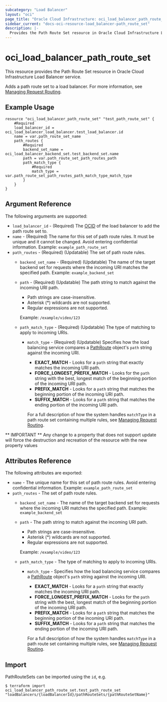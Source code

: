 ```yaml
---
subcategory: "Load Balancer"
layout: "oci"
page_title: "Oracle Cloud Infrastructure: oci_load_balancer_path_route_set"
sidebar_current: "docs-oci-resource-load_balancer-path_route_set"
description: |-
  Provides the Path Route Set resource in Oracle Cloud Infrastructure Load Balancer service
---
```


# oci_load_balancer_path_route_set
This resource provides the Path Route Set resource in Oracle Cloud Infrastructure Load Balancer service.

Adds a path route set to a load balancer. For more information, see
[Managing Request Routing](https://docs.cloud.oracle.com/iaas/Content/Balance/Tasks/managingrequest.htm).


## Example Usage

```hcl
resource "oci_load_balancer_path_route_set" "test_path_route_set" {
	#Required
	load_balancer_id = oci_load_balancer_load_balancer.test_load_balancer.id
	name = var.path_route_set_name
	path_routes {
		#Required
		backend_set_name = oci_load_balancer_backend_set.test_backend_set.name
		path = var.path_route_set_path_routes_path
		path_match_type {
			#Required
			match_type = var.path_route_set_path_routes_path_match_type_match_type
		}
	}
}
```

## Argument Reference

The following arguments are supported:

* `load_balancer_id` - (Required) The [OCID](https://docs.cloud.oracle.com/iaas/Content/General/Concepts/identifiers.htm) of the load balancer to add the path route set to.
* `name` - (Required) The name for this set of path route rules. It must be unique and it cannot be changed. Avoid entering confidential information.  Example: `example_path_route_set` 
* `path_routes` - (Required) (Updatable) The set of path route rules.
	* `backend_set_name` - (Required) (Updatable) The name of the target backend set for requests where the incoming URI matches the specified path.  Example: `example_backend_set` 
	* `path` - (Required) (Updatable) The path string to match against the incoming URI path.
		*  Path strings are case-insensitive.
		*  Asterisk (*) wildcards are not supported.
		*  Regular expressions are not supported.

		Example: `/example/video/123` 
	* `path_match_type` - (Required) (Updatable) The type of matching to apply to incoming URIs.
		* `match_type` - (Required) (Updatable) Specifies how the load balancing service compares a [PathRoute](https://docs.cloud.oracle.com/iaas/api/#/en/loadbalancer/20170115/requests/PathRoute) object's `path` string against the incoming URI.
			*  **EXACT_MATCH** - Looks for a `path` string that exactly matches the incoming URI path.
			*  **FORCE_LONGEST_PREFIX_MATCH** - Looks for the `path` string with the best, longest match of the beginning portion of the incoming URI path.
			*  **PREFIX_MATCH** - Looks for a `path` string that matches the beginning portion of the incoming URI path.
			*  **SUFFIX_MATCH** - Looks for a `path` string that matches the ending portion of the incoming URI path.

			For a full description of how the system handles `matchType` in a path route set containing multiple rules, see [Managing Request Routing](https://docs.cloud.oracle.com/iaas/Content/Balance/Tasks/managingrequest.htm). 


** IMPORTANT **
Any change to a property that does not support update will force the destruction and recreation of the resource with the new property values

## Attributes Reference

The following attributes are exported:

* `name` - The unique name for this set of path route rules. Avoid entering confidential information.  Example: `example_path_route_set` 
* `path_routes` - The set of path route rules.
	* `backend_set_name` - The name of the target backend set for requests where the incoming URI matches the specified path.  Example: `example_backend_set` 
	* `path` - The path string to match against the incoming URI path.
		*  Path strings are case-insensitive.
		*  Asterisk (*) wildcards are not supported.
		*  Regular expressions are not supported.

		Example: `/example/video/123` 
	* `path_match_type` - The type of matching to apply to incoming URIs.
		* `match_type` - Specifies how the load balancing service compares a [PathRoute](https://docs.cloud.oracle.com/iaas/api/#/en/loadbalancer/20170115/requests/PathRoute) object's `path` string against the incoming URI.
			*  **EXACT_MATCH** - Looks for a `path` string that exactly matches the incoming URI path.
			*  **FORCE_LONGEST_PREFIX_MATCH** - Looks for the `path` string with the best, longest match of the beginning portion of the incoming URI path.
			*  **PREFIX_MATCH** - Looks for a `path` string that matches the beginning portion of the incoming URI path.
			*  **SUFFIX_MATCH** - Looks for a `path` string that matches the ending portion of the incoming URI path.

			For a full description of how the system handles `matchType` in a path route set containing multiple rules, see [Managing Request Routing](https://docs.cloud.oracle.com/iaas/Content/Balance/Tasks/managingrequest.htm). 

## Import

PathRouteSets can be imported using the `id`, e.g.

```
$ terraform import oci_load_balancer_path_route_set.test_path_route_set "loadBalancers/{loadBalancerId}/pathRouteSets/{pathRouteSetName}" 
```

